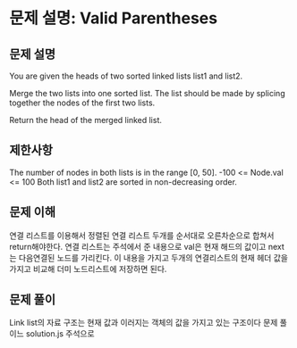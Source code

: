 # 문제 설명: Valid Parentheses

## 문제 설명

You are given the heads of two sorted linked lists list1 and list2.

Merge the two lists into one sorted list. The list should be made by splicing together the nodes of the first two lists.

Return the head of the merged linked list.

## 제한사항

The number of nodes in both lists is in the range [0, 50].
-100 <= Node.val <= 100
Both list1 and list2 are sorted in non-decreasing order.

## 문제 이해

연결 리스트를 이용해서 정렬된 연결 리스트 두개를 순서대로 오른차순으로 합쳐서 return해야한다.
연결 리스트는 주석에서 준 내용으로 val은 현재 해드의 값이고 next는 다음연결된 노드를 가리킨다.
이 내용을 가지고 두개의 연결리스트의 현재 헤더 값을 가지고 비교해 더미 노드리스트에 저장하면 된다.

## 문제 풀이

Link list의 자료 구조는 현재 값과 이러지는 객체의 값을 가지고 있는 구조이다
문제 풀이느 solution.js 주석으로
